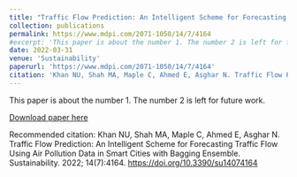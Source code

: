 ```yaml
---
title: "Traffic Flow Prediction: An Intelligent Scheme for Forecasting Traffic Flow Using Air Pollution Data in Smart Cities with Bagging Ensemble"
collection: publications
permalink: https://www.mdpi.com/2071-1050/14/7/4164
#excerpt: 'This paper is about the number 1. The number 2 is left for future work.'
date: 2022-03-31
venue: 'Sustainability'
paperurl: 'https://www.mdpi.com/2071-1050/14/7/4164'
citation: 'Khan NU, Shah MA, Maple C, Ahmed E, Asghar N. Traffic Flow Prediction: An Intelligent Scheme for Forecasting Traffic Flow Using Air Pollution Data in Smart Cities with Bagging Ensemble. Sustainability. 2022; 14(7):4164. https://doi.org/10.3390/su14074164'
---
```

This paper is about the number 1. The number 2 is left for future work.

[Download paper here](https://www.mdpi.com/2071-1050/14/7/4164)

Recommended citation: Khan NU, Shah MA, Maple C, Ahmed E, Asghar N. Traffic Flow Prediction: An Intelligent Scheme for Forecasting Traffic Flow Using Air Pollution Data in Smart Cities with Bagging Ensemble. Sustainability. 2022; 14(7):4164. https://doi.org/10.3390/su14074164